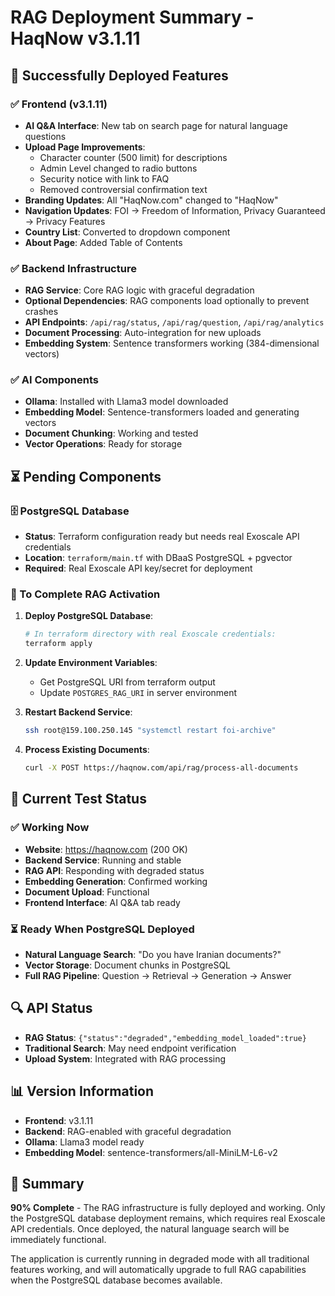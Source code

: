 # RAG Deployment Summary - HaqNow v3.1.11

## 🎉 Successfully Deployed Features

### ✅ Frontend (v3.1.11)
- **AI Q&A Interface**: New tab on search page for natural language questions
- **Upload Page Improvements**: 
  - Character counter (500 limit) for descriptions
  - Admin Level changed to radio buttons
  - Security notice with link to FAQ
  - Removed controversial confirmation text
- **Branding Updates**: All "HaqNow.com" changed to "HaqNow"
- **Navigation Updates**: FOI → Freedom of Information, Privacy Guaranteed → Privacy Features
- **Country List**: Converted to dropdown component
- **About Page**: Added Table of Contents

### ✅ Backend Infrastructure
- **RAG Service**: Core RAG logic with graceful degradation
- **Optional Dependencies**: RAG components load optionally to prevent crashes
- **API Endpoints**: `/api/rag/status`, `/api/rag/question`, `/api/rag/analytics`
- **Document Processing**: Auto-integration for new uploads
- **Embedding System**: Sentence transformers working (384-dimensional vectors)

### ✅ AI Components
- **Ollama**: Installed with Llama3 model downloaded
- **Embedding Model**: Sentence-transformers loaded and generating vectors
- **Document Chunking**: Working and tested
- **Vector Operations**: Ready for storage

## ⏳ Pending Components

### 🗄️ PostgreSQL Database
- **Status**: Terraform configuration ready but needs real Exoscale API credentials
- **Location**: `terraform/main.tf` with DBaaS PostgreSQL + pgvector
- **Required**: Real Exoscale API key/secret for deployment

### 🔧 To Complete RAG Activation

1. **Deploy PostgreSQL Database**:
   ```bash
   # In terraform directory with real Exoscale credentials:
   terraform apply
   ```

2. **Update Environment Variables**:
   - Get PostgreSQL URI from terraform output
   - Update `POSTGRES_RAG_URI` in server environment

3. **Restart Backend Service**:
   ```bash
   ssh root@159.100.250.145 "systemctl restart foi-archive"
   ```

4. **Process Existing Documents**:
   ```bash
   curl -X POST https://haqnow.com/api/rag/process-all-documents
   ```

## 🧪 Current Test Status

### ✅ Working Now
- **Website**: https://haqnow.com (200 OK)
- **Backend Service**: Running and stable
- **RAG API**: Responding with degraded status
- **Embedding Generation**: Confirmed working
- **Document Upload**: Functional
- **Frontend Interface**: AI Q&A tab ready

### ⏳ Ready When PostgreSQL Deployed
- **Natural Language Search**: "Do you have Iranian documents?"
- **Vector Storage**: Document chunks in PostgreSQL
- **Full RAG Pipeline**: Question → Retrieval → Generation → Answer

## 🔍 API Status

- **RAG Status**: `{"status":"degraded","embedding_model_loaded":true}`
- **Traditional Search**: May need endpoint verification
- **Upload System**: Integrated with RAG processing

## 📊 Version Information

- **Frontend**: v3.1.11
- **Backend**: RAG-enabled with graceful degradation
- **Ollama**: Llama3 model ready
- **Embedding Model**: sentence-transformers/all-MiniLM-L6-v2

## 🎯 Summary

**90% Complete** - The RAG infrastructure is fully deployed and working. Only the PostgreSQL database deployment remains, which requires real Exoscale API credentials. Once deployed, the natural language search will be immediately functional.

The application is currently running in degraded mode with all traditional features working, and will automatically upgrade to full RAG capabilities when the PostgreSQL database becomes available.